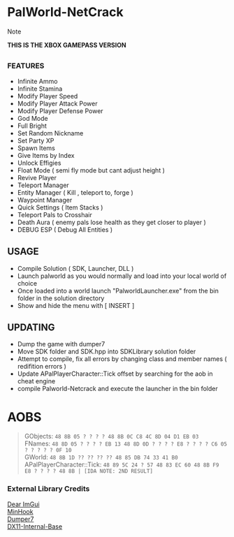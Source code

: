 # PalWorld-NetCrack  
> [!Note]
> **THIS IS THE XBOX GAMEPASS VERSION**
## 


### FEATURES
- Infinite Ammo  
- Infinite Stamina  
- Modify Player Speed  
- Modify Player Attack Power  
- Modify Player Defense Power  
- God Mode  
- Full Bright  
- Set Random Nickname  
- Set Party XP  
- Spawn Items  
- Give Items by Index  
- Unlock Effigies  
- Float Mode ( semi fly mode but cant adjust height )  
- Revive Player  
- Teleport Manager  
- Entity Manager ( Kill , teleport to, forge )  
- Waypoint Manager  
- Quick Settings ( Item Stacks )  
- Teleport Pals to Crosshair  
- Death Aura ( enemy pals lose health as they get closer to player )  
- DEBUG ESP ( Debug All Entities )  

## USAGE
- Compile Solution ( SDK, Launcher, DLL )  
- Launch palworld as you would normally and load into your local world of choice  
- Once loaded into a world launch "PalworldLauncher.exe" from the bin folder in the solution directory  
- Show and hide the menu with [ INSERT ]  

## UPDATING
- Dump the game with dumper7  
- Move SDK folder and SDK.hpp into SDKLibrary solution folder  
- Attempt to compile, fix all errors by changing class and member names ( redifition errors )  
- Update APalPlayerCharacter::Tick offset by searching for the aob in cheat engine   
- compile Palworld-Netcrack and execute the launcher in the bin folder  

# AOBS
> GObjects: `48 8B 05 ? ? ? ? 48 8B 0C C8 4C 8D 04 D1 EB 03`  
> FNames: `48 8D 05 ? ? ? ? EB 13 48 8D 0D ? ? ? ? E8 ? ? ? ? C6 05 ? ? ? ? ? 0F 10`  
> GWorld: `48 8B 1D ?? ?? ?? ?? 48 85 DB 74 33 41 B0`  
> APalPlayerCharacter::Tick: `48 89 5C 24 ? 57 48 83 EC 60 48 8B F9 E8 ? ? ? ? 48 8B | [IDA NOTE: 2ND RESULT]`  

### External Library Credits  
[Dear ImGui](https://github.com/ocornut/imgui)  
[MinHook](https://github.com/TsudaKageyu/minhook)  
[Dumper7](https://github.com/Encryqed/Dumper-7)  
[DX11-Internal-Base](https://github.com/NightFyre/DX11-ImGui-Internal-Hook)  
